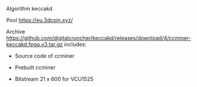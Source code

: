 Algorithm keccakd

Pool
https://eu.3dcoin.xyz/

Archive https://github.com/digitalcruncher/keccakd/releases/download/4/ccminer-keccakd.fpga.v3.tar.gz includes:
- Source code of ccminer

- Prebuilt ccminer

- Bitstream 21 x 600 for VCU1525

